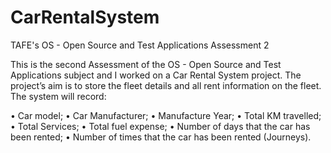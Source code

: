 # CarRentalSystem
TAFE's OS - Open Source and Test Applications Assessment 2

This is the second Assessment of the OS - Open Source and Test Applications subject and I worked on a Car Rental System project. The project’s aim is to store the fleet details and all rent information on the fleet. The system will record:
 
•	Car model;
•	Car Manufacturer;
•	Manufacture Year;
•	Total KM travelled;
•	Total Services;
•	Total fuel expense;
•	Number of days that the car has been rented;
•	Number of times that the car has been rented (Journeys).

